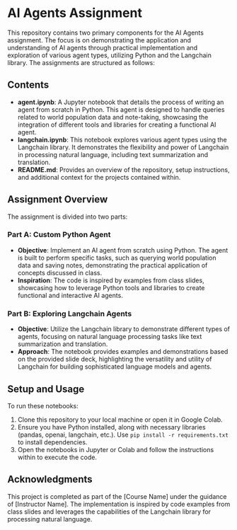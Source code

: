 # AI Agents Assignment

This repository contains two primary components for the AI Agents assignment. The focus is on demonstrating the application and understanding of AI agents through practical implementation and exploration of various agent types, utilizing Python and the Langchain library. The assignments are structured as follows:

## Contents
- **agent.ipynb**: A Jupyter notebook that details the process of writing an agent from scratch in Python. This agent is designed to handle queries related to world population data and note-taking, showcasing the integration of different tools and libraries for creating a functional AI agent.
- **langchain.ipynb**: This notebook explores various agent types using the Langchain library. It demonstrates the flexibility and power of Langchain in processing natural language, including text summarization and translation.
- **README.md**: Provides an overview of the repository, setup instructions, and additional context for the projects contained within.

## Assignment Overview

The assignment is divided into two parts:

### Part A: Custom Python Agent
- **Objective**: Implement an AI agent from scratch using Python. The agent is built to perform specific tasks, such as querying world population data and saving notes, demonstrating the practical application of concepts discussed in class.
- **Inspiration**: The code is inspired by examples from class slides, showcasing how to leverage Python tools and libraries to create functional and interactive AI agents.

### Part B: Exploring Langchain Agents
- **Objective**: Utilize the Langchain library to demonstrate different types of agents, focusing on natural language processing tasks like text summarization and translation.
- **Approach**: The notebook provides examples and demonstrations based on the provided slide deck, highlighting the versatility and utility of Langchain for building sophisticated language models and agents.

## Setup and Usage

To run these notebooks:
1. Clone this repository to your local machine or open it in Google Colab.
2. Ensure you have Python installed, along with necessary libraries (pandas, openai, langchain, etc.). Use `pip install -r requirements.txt` to install dependencies.
3. Open the notebooks in Jupyter or Colab and follow the instructions within to execute the code.

## Acknowledgments

This project is completed as part of the [Course Name] under the guidance of [Instructor Name]. The implementation is inspired by code examples from class slides and leverages the capabilities of the Langchain library for processing natural language.
